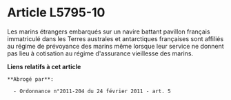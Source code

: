 # Article L5795-10

Les marins étrangers embarqués sur un navire battant pavillon français immatriculé dans les Terres australes et antarctiques
françaises sont affiliés au régime de prévoyance des marins même lorsque leur service ne donnent pas lieu à cotisation au
régime d'assurance vieillesse des marins.

**Liens relatifs à cet article**

	**Abrogé par**:

	  - Ordonnance n°2011-204 du 24 février 2011 - art. 5

